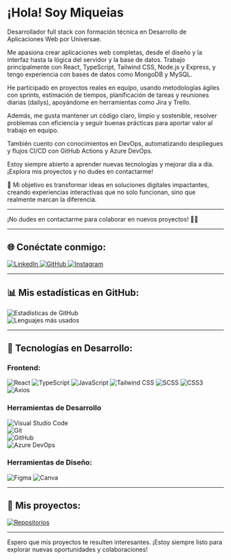 # ¡Hola! Soy Miqueias 

 Desarrollador full stack con formación técnica en Desarrollo de Aplicaciones Web por Universae.

Me apasiona crear aplicaciones web completas, desde el diseño y la interfaz hasta la lógica del servidor y la base de datos. Trabajo principalmente con React, TypeScript, Tailwind CSS, Node.js y Express, y tengo experiencia con bases de datos como MongoDB y MySQL.

He participado en proyectos reales en equipo, usando metodologías ágiles con sprints, estimación de tiempos, planificación de tareas y reuniones diarias (dailys), apoyándome en herramientas como Jira y Trello.

Además, me gusta mantener un código claro, limpio y sostenible, resolver problemas con eficiencia y seguir buenas prácticas para aportar valor al trabajo en equipo.

También cuento con conocimientos en DevOps, automatizando despliegues y flujos CI/CD con GitHub Actions y Azure DevOps.

Estoy siempre abierto a aprender nuevas tecnologías y mejorar día a día. ¡Explora mis proyectos y no dudes en contactarme!

🎯 Mi objetivo es transformar ideas en soluciones digitales impactantes, creando experiencias interactivas que no solo funcionan, sino que realmente marcan la diferencia.

---

¡No dudes en contactarme para colaborar en nuevos proyectos! 🚀🚀

---

## 🌐 Conéctate conmigo:

<span>
  <a href="https://www.linkedin.com/in/miqueias-jesus-77250a33a/" target="_blank">
    <img src="https://img.shields.io/badge/LinkedIn-0077B5?style=for-the-badge&logo=linkedin&logoColor=white" alt="LinkedIn">
  </a>
  <a href="https://github.com/miqueias26" target="_blank">
    <img src="https://img.shields.io/badge/GitHub-171515?style=for-the-badge&logo=github&logoColor=white" alt="GitHub">
  </a>
  <a href="https://www.instagram.com/miqueias_djesus/" target="_blank">
    <img src="https://img.shields.io/badge/Instagram-E4405F?style=for-the-badge&logo=instagram&logoColor=white" alt="Instagram">
  </a>
</span>

---

## 📊 Mis estadísticas en GitHub:

![Estadísticas de GitHub](https://github-readme-stats.vercel.app/api?username=miqueias26&show_icons=true&theme=radical)  
![Lenguajes más usados](https://github-readme-stats.vercel.app/api/top-langs/?username=miqueias26&layout=compact&theme=radical)

---

## 🚀 Tecnologías en Desarrollo:

### Frontend:
![React](https://img.shields.io/badge/React-20232A?style=for-the-badge&logo=react&logoColor=61DAFB)
![TypeScript](https://img.shields.io/badge/TypeScript-3178C6?style=for-the-badge&logo=typescript&logoColor=white)
![JavaScript](https://img.shields.io/badge/JavaScript-F7DF1E?style=for-the-badge&logo=javascript&logoColor=black)
![Tailwind CSS](https://img.shields.io/badge/Tailwind%20CSS-38B2AC?style=for-the-badge&logo=tailwindcss&logoColor=white)
![SCSS](https://img.shields.io/badge/SCSS-CC6699?style=for-the-badge&logo=sass&logoColor=white)
![CSS3](https://img.shields.io/badge/CSS3-1572B6?style=for-the-badge&logo=css3&logoColor=white)
![Axios](https://img.shields.io/badge/Axios-5A29E4?style=for-the-badge&logo=axios&logoColor=white)


### Herramientas de Desarrollo  
![Visual Studio Code](https://img.shields.io/badge/Visual%20Studio%20Code-007ACC?style=for-the-badge&logo=visualstudiocode&logoColor=white)  
![Git](https://img.shields.io/badge/Git-F05032?style=for-the-badge&logo=git&logoColor=white)  
![GitHub](https://img.shields.io/badge/GitHub-171515?style=for-the-badge&logo=github&logoColor=white)  
![Azure DevOps](https://img.shields.io/badge/Azure%20DevOps-0078D7?style=for-the-badge&logo=azuredevops&logoColor=white)


### Herramientas de Diseño:
![Figma](https://img.shields.io/badge/Figma-F24E1E?style=for-the-badge&logo=figma&logoColor=white)
![Canva](https://img.shields.io/badge/Canva-00C4CC?style=for-the-badge&logo=canva&logoColor=white)

---

## 📁 Mis proyectos:

[![Repositorios](https://img.shields.io/badge/Mis%20Repositorios-181717?style=for-the-badge&logo=github&logoColor=white)](https://github.com/miqueias26?tab=repositories)

---

Espero que mis proyectos te resulten interesantes. ¡Estoy siempre listo para explorar nuevas oportunidades y colaboraciones!
